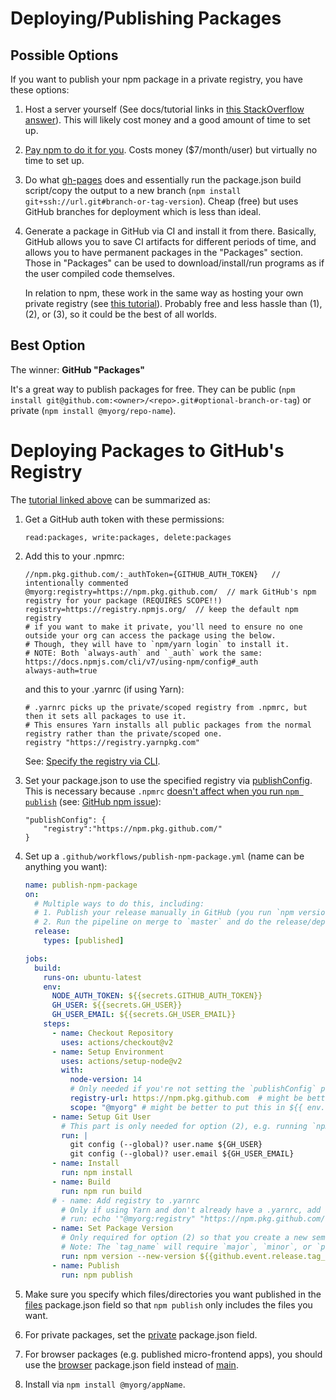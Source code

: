 # Deploying/Publishing Packages

## Possible Options

If you want to publish your npm package in a private registry, you have these options:

1. Host a server yourself (See docs/tutorial links in [this StackOverflow answer](https://stackoverflow.com/a/7577265/5771107)). This will likely cost money and a good amount of time to set up.

2. [Pay npm to do it for you](https://www.npmjs.com/products/teams#features-plans-and-enterprise-pane). Costs money ($7/month/user) but virtually no time to set up.

3. Do what [gh-pages](https://www.npmjs.com/package/gh-pages) does and essentially run the package.json build script/copy the output to a new branch (`npm install git+ssh://url.git#branch-or-tag-version`). Cheap (free) but uses GitHub branches for deployment which is less than ideal.

4. Generate a package in GitHub via CI and install it from there. Basically, GitHub allows you to save CI artifacts for different periods of time, and allows you to have permanent packages in the "Packages" section. Those in "Packages" can be used to download/install/run programs as if the user compiled code themselves.

    In relation to npm, these work in the same way as hosting your own private registry (see [this tutorial](https://andreybleme.com/2020-05-31/hosting-private-npm-packages-for-free/)). Probably free and less hassle than (1), (2), or (3), so it could be the best of all worlds.


## Best Option

The winner: **GitHub "Packages"**

It's a great way to publish packages for free. They can be public (`npm install git@github.com:<owner>/<repo>.git#optional-branch-or-tag`) or private (`npm install @myorg/repo-name`).

# Deploying Packages to GitHub's Registry

The [tutorial linked above](https://andreybleme.com/2020-05-31/hosting-private-npm-packages-for-free/) can be summarized as:

1. Get a GitHub auth token with these permissions:

    ```
    read:packages, write:packages, delete:packages
    ```

2. Add this to your .npmrc:

    ```npmrc
    //npm.pkg.github.com/:_authToken={GITHUB_AUTH_TOKEN}   // intentionally commented
    @myorg:registry=https://npm.pkg.github.com/  // mark GitHub's npm registry for your package (REQUIRES SCOPE!!)
    registry=https://registry.npmjs.org/  // keep the default npm registry
    # if you want to make it private, you'll need to ensure no one outside your org can access the package using the below.
    # Though, they will have to `npm/yarn login` to install it.
    # NOTE: Both `always-auth` and `_auth` work the same: https://docs.npmjs.com/cli/v7/using-npm/config#_auth
    always-auth=true
    ```

    and this to your .yarnrc (if using Yarn):

    ```npmrc
    # .yarnrc picks up the private/scoped registry from .npmrc, but then it sets all packages to use it.
    # This ensures Yarn installs all public packages from the normal registry rather than the private/scoped one.
    registry "https://registry.yarnpkg.com"
    ```

    See: [Specify the registry via CLI](https://stackoverflow.com/questions/57633029/npm-how-to-specify-registry-to-publish-in-the-command-line/57633139#57633139).

3. Set your package.json to use the specified registry via [publishConfig](https://docs.npmjs.com/cli/v7/configuring-npm/package-json#publishconfig). This is necessary because `.npmrc` [doesn't affect when you run `npm publish`](https://stackoverflow.com/questions/54074906/do-i-need-the-registry-defined-in-npmrc-file-when-i-have-the-publishconfig-defi) (see: [GitHub npm issue](https://github.com/npm/npm/issues/5717#issuecomment-49549998)):

    ```jsonc
    "publishConfig": {
        "registry":"https://npm.pkg.github.com/"
    }
    ```

4. Set up a `.github/workflows/publish-npm-package.yml` (name can be anything you want):

    ```yaml
    name: publish-npm-package
    on:
      # Multiple ways to do this, including:
      # 1. Publish your release manually in GitHub (you run `npm version`, commit, and click "Release") and have your pipeline react to deploy the package (what's shown here).
      # 2. Run the pipeline on merge to `master` and do the release/deploy then.
      release:
        types: [published]

    jobs:
      build:
        runs-on: ubuntu-latest
        env:
          NODE_AUTH_TOKEN: ${{secrets.GITHUB_AUTH_TOKEN}}
          GH_USER: ${{secrets.GH_USER}}
          GH_USER_EMAIL: ${{secrets.GH_USER_EMAIL}}
        steps:
          - name: Checkout Repository
            uses: actions/checkout@v2
          - name: Setup Environment
            uses: actions/setup-node@v2
            with:
              node-version: 14
              # Only needed if you're not setting the `publishConfig` package.json field yourself
              registry-url: https://npm.pkg.github.com  # might be better to put this in ${{ env.registry_url }}
              scope: "@myorg" # might be better to put this in ${{ env.registry_scope }}
          - name: Setup Git User
            # This part is only needed for option (2), e.g. running `npm version` in the pipeline.
            run: |
              git config (--global)? user.name ${GH_USER}
              git config (--global)? user.email ${GH_USER_EMAIL}
          - name: Install
            run: npm install
          - name: Build
            run: npm run build
          # - name: Add registry to .yarnrc
            # Only if using Yarn and don't already have a .yarnrc, add the registry in the CI.
            # run: echo '"@myorg:registry" "https://npm.pkg.github.com/"' > .yarnrc
          - name: Set Package Version
            # Only required for option (2) so that you create a new semver version
            # Note: The `tag_name` will require `major`, `minor`, or `patch`
            run: npm version --new-version ${{github.event.release.tag_name}}
          - name: Publish
            run: npm publish
    ```

5. Make sure you specify which files/directories you want published in the [files](https://docs.npmjs.com/cli/v7/configuring-npm/package-json#files) package.json field so that `npm publish` only includes the files you want.

6. For private packages, set the [private](https://docs.npmjs.com/cli/v7/configuring-npm/package-json#private) package.json field.

7. For browser packages (e.g. published micro-frontend apps), you should use the [browser](https://docs.npmjs.com/cli/v7/configuring-npm/package-json#browser) package.json field instead of [main](https://docs.npmjs.com/cli/v7/configuring-npm/package-json#main).

8. Install via `npm install @myorg/appName`.
